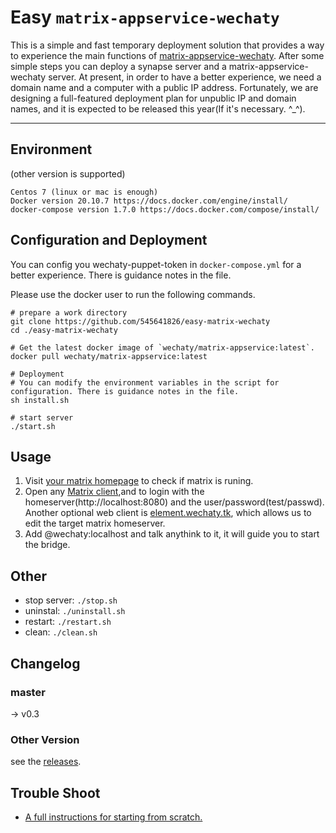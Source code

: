 # Easy `matrix-appservice-wechaty`

This is a simple and fast temporary deployment solution that provides a way to experience the main functions of [matrix-appservice-wechaty](https://github.com/wechaty/matrix-appservice-wechat). After some simple steps you can deploy a synapse server and a matrix-appservice-wechaty server. At present, in order to have a better experience, we need a domain name and a computer with a public IP address. Fortunately, we are designing a full-featured deployment plan for unpublic IP and domain names, and it is expected to be released this year(If it's necessary. ^_^).

---

## Environment

(other version is supported)
```text
Centos 7 (linux or mac is enough)
Docker version 20.10.7 https://docs.docker.com/engine/install/
docker-compose version 1.7.0 https://docs.docker.com/compose/install/
```

## Configuration and Deployment

You can config you wechaty-puppet-token in `docker-compose.yml` for a better experience. There is guidance notes in the file.

Please use the docker user to run the following commands.

```shell
# prepare a work directory
git clone https://github.com/545641826/easy-matrix-wechaty
cd ./easy-matrix-wechaty

# Get the latest docker image of `wechaty/matrix-appservice:latest`.
docker pull wechaty/matrix-appservice:latest

# Deployment
# You can modify the environment variables in the script for configuration. There is guidance notes in the file.
sh install.sh

# start server
./start.sh
```

## Usage

1. Visit [your matrix homepage](http://localhost:8080/chat/static/) to check if matrix is runing.
2. Open any [Matrix client](https://matrix.org/docs/projects/try-matrix-now.html#clients),and to login with the homeserver(http://localhost:8080) and the user/password(test/passwd). Another optional web client is [element.wechaty.tk](https://element.wechaty.tk/#/login), which allows us to edit the target matrix homeserver.
3. Add @wechaty:localhost and talk anythink to it, it will guide you to start the bridge.

## Other
- stop server: `./stop.sh`
- uninstal: `./uninstall.sh`
- restart: `./restart.sh`
- clean: `./clean.sh`

## Changelog

### master

-> v0.3

### Other Version

see the [releases](../../releases).

## Trouble Shoot

- [A full instructions for starting from scratch. ](https://github.com/wechaty/matrix-appservice-wechaty/issues/89)
